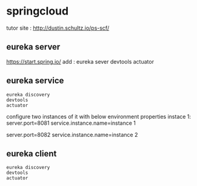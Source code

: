 # springcloud

tutor site : http://dustin.schultz.io/ps-scf/

## eureka server
https://start.spring.io/
add :
   eureka sever
   devtools
   actuator
   
## eureka service
    eureka discovery
	devtools
	actuator
	
configure two instances of it with below environment properties
instace 1:
  server.port=8081
  service.instance.name=instance 1
  
  server.port=8082
  service.instance.name=instance 2
  
## eureka client
    eureka discovery
	devtools
	actuator

